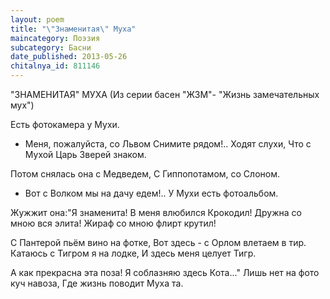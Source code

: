 ```yaml
---
layout: poem
title: "\"Знаменитая\" Муха"
maincategory: Поэзия
subcategory: Басни
date_published: 2013-05-26
chitalnya_id: 811146
---
```




"ЗНАМЕНИТАЯ" МУХА
(Из серии басен "ЖЗМ"- 
"Жизнь замечательных мух")

Есть фотокамера у Мухи.
- Меня, пожалуйста, со Львом
Снимите рядом!.. Ходят слухи,
Что с Мухой Царь Зверей знаком.

Потом снялась она с Медведем,
С Гиппопотамом, со Слоном.
- Вот с Волком мы на дачу едем!..
У Мухи есть фотоальбом.

Жужжит она:"Я знаменита!
В меня влюбился Крокодил!
Дружна со мною вся элита!
Жираф со мною флирт крутил!

С Пантерой пьём вино на фотке,
Вот здесь - с Орлом влетаем в тир.
Катаюсь с Тигром я на лодке,
И здесь меня целует Тигр.

А как прекрасна эта поза!
Я соблазняю здесь Кота..."
Лишь нет на фото куч навоза,
Где жизнь поводит Муха та.






